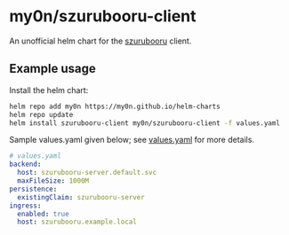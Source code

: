 # my0n/szurubooru-client

An unofficial helm chart for the [szurubooru](https://github.com/rr-/szurubooru) client.

## Example usage

Install the helm chart:

```sh
helm repo add my0n https://my0n.github.io/helm-charts
helm repo update
helm install szurubooru-client my0n/szurubooru-client -f values.yaml
```

Sample values.yaml given below; see [values.yaml](values.yaml) for more details.

```yaml
# values.yaml
backend:
  host: szurubooru-server.default.svc
  maxFileSize: 1000M
persistence:
  existingClaim: szurubooru-server
ingress:
  enabled: true
  host: szurubooru.example.local
```
